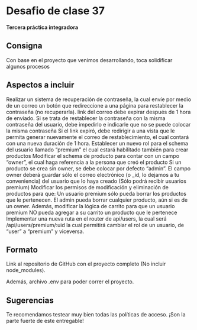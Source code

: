 
# Desafio de clase 37

**Tercera práctica integradora**

  

## Consigna
Con base en el proyecto que venimos desarrollando, toca solidificar algunos procesos

## Aspectos a incluir
Realizar un sistema de recuperación de contraseña, la cual envíe por medio de un correo un botón que redireccione a una página para restablecer la contraseña (no recuperarla).
link del correo debe expirar después de 1 hora de enviado.
Si se trata de restablecer la contraseña con la misma contraseña del usuario, debe impedirlo e indicarle que no se puede colocar la misma contraseña
Si el link expiró, debe redirigir a una vista que le permita generar nuevamente el correo de restablecimiento, el cual contará con una nueva duración de 1 hora.
Establecer un nuevo rol para el schema del usuario llamado “premium” el cual estará habilitado también para crear productos
Modificar el schema de producto para contar con un campo “owner”, el cual haga referencia a la persona que creó el producto
Si un producto se crea sin owner, se debe colocar por defecto “admin”.
El campo owner deberá guardar sólo el correo electrónico (o _id, lo dejamos a tu conveniencia) del usuario que lo haya creado (Sólo podrá recibir usuarios premium)
Modificar los permisos de modificación y eliminación de productos para que:
Un usuario premium sólo pueda borrar los productos que le pertenecen.
El admin pueda borrar cualquier producto, aún si es de un owner.
Además, modificar la lógica de carrito para que un usuario premium NO pueda agregar a su carrito un producto que le pertenece
Implementar una nueva ruta en el router de api/users, la cual será /api/users/premium/:uid  la cual permitirá cambiar el rol de un usuario, de “user” a “premium” y viceversa.

  


## Formato
Link al repositorio de GitHub con el proyecto completo (No incluir node_modules).

Además, archivo .env para poder correr el proyecto.

  

##  Sugerencias
Te recomendamos testear muy bien todas las políticas de acceso. ¡Son la parte fuerte de este entregable!
